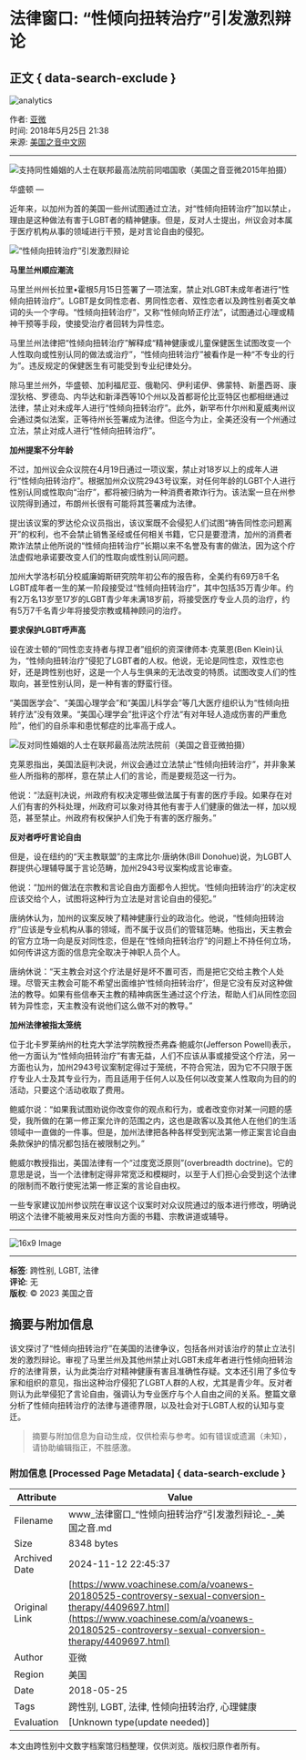 # 法律窗口: “性倾向扭转治疗”引发激烈辩论

## 正文 { data-search-exclude }


![analytics](https://ssc.voachinese.com/b/ss/bbgprod,bbgentityvoa/1/G.4--NS/704287971?pageName=voa%3aman%3aw%3aarticle%3a%e6%b3%95%e5%be%8b%e7%aa%97%e5%8f%a3%3a%20%e2%80%9c%e6%80%a7%e5%80%be%e5%90%91%e6%89%ad%e8%bd%ac%e6%b2%bb%e7%96%97%e2%80%9d%e5%bc%95%e5%8f%91%e6%bf%80%e7%83%88%e8%be%a9%e8%ae%ba&c6=%e6%b3%95%e5%be%8b%e7%aa%97%e5%8f%a3%3a%20%e2%80%9c%e6%80%a7%e5%80%be%e5%90%91%e6%89%ad%e8%bd%ac%e6%b2%bb%e7%96%97%e2%80%9d%e5%bc%95%e5%8f%91%e6%bf%80%e7%83%88%e8%be%a9%e8%ae%ba&v36=8.35.0.0.284&v6=D=c6&g=https%3a%2f%2fwww.voachinese.com%2fa%2fvoanews-20180525-controversy-sexual-conversion-therapy%2f4409697.html&c1=D=g&v1=D=g&events=event1,event52&c16=voa%20mandarin&v16=D=c16&c5=legal-issues&v5=D=c5&ch=%e6%b3%95%e5%be%8b%e7%aa%97%e5%8f%a3&c15=mandarin&v15=D=c15&c4=article&v4=D=c4&c14=4409697&v14=D=c14&v20=no&c17=web&v17=D=c17&mcorgid=518abc7455e462b97f000101%40adobeorg&server=www.voachinese.com&pageType=D=c4&ns=bbg&v29=D=server&v25=voa&v30=521&v105=D=User-Agent)

作者: [亚微](https://www.voachinese.com/author/亚微/_iiop "亚微")  
时间: 2018年5月25日 21:38  
来源: [美国之音中文网](https://www.voachinese.com)

---

![支持同性婚姻的人士在联邦最高法院前同唱国歌（美国之音亚微2015年拍摄）](https://gdb.voanews.com/7ad71553-6d0c-4f74-8f45-12bb49f8b249_cx0_cy8_cw0_w1023_r1_s.jpg)

华盛顿 — 

近年来，以加州为首的美国一些州试图通过立法，对“性倾向扭转治疗”加以禁止，理由是这种做法有害于LGBT者的精神健康。但是，反对人士提出，州议会对本属于医疗机构从事的领域进行干预，是对言论自由的侵犯。

![“性倾向扭转治疗”引发激烈辩论](https://gdb.voanews.com/7ad71553-6d0c-4f74-8f45-12bb49f8b249_w250_r1.jpg)

**马里兰州顺应潮流**

马里兰州州长拉里•霍根5月15日签署了一项法案，禁止对LGBT未成年者进行“性倾向扭转治疗”。LGBT是女同性恋者、男同性恋者、双性恋者以及跨性别者英文单词的头一个字母。“性倾向扭转治疗”，又称“性倾向矫正疗法”，试图通过心理或精神干预等手段，使接受治疗者回转为异性恋。

马里兰州法律把“性倾向扭转治疗”解释成“精神健康或儿童保健医生试图改变一个人性取向或性别认同的做法或治疗”，“性倾向扭转治疗”被看作是一种“不专业的行为”。违反规定的保健医生有可能受到专业纪律处分。

除马里兰州外，华盛顿、加利福尼亚、俄勒冈、伊利诺伊、佛蒙特、新墨西哥、康涅狄格、罗德岛、内华达和新泽西等10个州以及首都哥伦比亚特区也都相继通过法律，禁止对未成年人进行“性倾向扭转治疗”。此外，新罕布什尔州和夏威夷州议会通过类似法案，正等待州长签署成为法律。但迄今为止，全美还没有一个州通过立法，禁止对成人进行“性倾向扭转治疗”。

**加州提案不分年龄**

不过，加州议会众议院在4月19日通过一项议案，禁止对18岁以上的成年人进行“性倾向扭转治疗”。根据加州众议院2943号议案，对任何年龄的LGBT个人进行性别认同或性取向“治疗”，都将被归纳为一种消费者欺诈行为。该法案一旦在州参议院得到通过，布朗州长很有可能将其签署成为法律。

提出该议案的罗达伦众议员指出，该议案既不会侵犯人们试图“祷告同性恋问题离开”的权利，也不会禁止销售圣经或任何相关书籍，它只是要澄清，加州的消费者欺诈法禁止他所说的“性倾向扭转治疗”长期以来不名誉及有害的做法，因为这个疗法虚假地承诺要改变人们的性取向或性别认同问题。

加州大学洛杉矶分校威廉姆斯研究院年初公布的报告称，全美约有69万8千名LGBT成年者一生的某一阶段接受过“性倾向扭转治疗”，其中包括35万青少年。约有2万名13岁至17岁的LGBT青少年未满18岁前，将接受医疗专业人员的治疗，约有5万7千名青少年将接受宗教或精神顾问的治疗。

**要求保护LGBT呼声高**

设在波士顿的“同性恋支持者与捍卫者”组织的资深律师本·克莱恩(Ben Klein)认为，“性倾向扭转治疗”侵犯了LGBT者的人权。他说，无论是同性恋，双性恋也好，还是跨性别也好，这是一个人与生俱来的无法改变的特质。试图改变人们的性取向，甚至性别认同，是一种有害的野蛮行径。

“美国医学会”、“美国心理学会”和“美国儿科学会”等几大医疗组织认为“性倾向扭转疗法”没有效果。“美国心理学会”批评这个疗法“有对年轻人造成伤害的严重危险”，他们的自杀率和患忧郁症的比率高于成人。

![反对同性婚姻的人士在联邦最高法院法院前（美国之音亚微拍摄）](https://gdb.voanews.com/A45595A9-282C-4E5A-B556-D9D86E81244E_w250_r0_s.jpg)

克莱恩指出，美国法庭判决说，州议会通过立法禁止“性倾向扭转治疗”，并非象某些人所指称的那样，意在禁止人们的言论，而是要规范这一行为。

他说：“法庭判决说，州政府有权决定哪些做法属于有害的医疗手段。如果存在对人们有害的外科处理，州政府可以象对待其他有害于人们健康的做法一样，加以规范，甚至禁止。州政府有权保护人们免于有害的医疗服务。”

**反对者呼吁言论自由**

但是，设在纽约的“天主教联盟”的主席比尔·唐纳休(Bill Donohue)说，为LGBT人群提供心理辅导属于言论范畴，加州2943号议案构成言论审查。

他说：“加州的做法在宗教和言论自由方面都令人担忧。‘性倾向扭转治疗’的决定权应该交给个人，试图将这种行为立法是对言论自由的侵犯。”

唐纳休认为，加州的议案反映了精神健康行业的政治化。他说，“性倾向扭转治疗”应该是专业机构从事的领域，而不属于议员们的管辖范畴。他指出，天主教会的官方立场一向是反对同性恋，但是在“性倾向扭转治疗”的问题上不持任何立场，如何传讲这方面的信息完全取决于神职人员个人。

唐纳休说：“天主教会对这个疗法是好是坏不置可否，而是把它交给主教个人处理。尽管天主教会可能不希望出面维护‘性倾向扭转治疗’，但是它没有反对这种做法的教导。如果有些信奉天主教的精神病医生通过这个疗法，帮助人们从同性恋回转为异性恋，天主教没有说他们这么做不对的教导。”

**加州法律被指太笼统**

位于北卡罗莱纳州的杜克大学法学院教授杰弗森·鲍威尔(Jefferson Powell)表示，他一方面认为“性倾向扭转治疗”有害无益，人们不应该从事或接受这个疗法，另一方面也认为，加州2943号议案制定得过于笼统，不符合宪法，因为它不只限于医疗专业人士及其专业行为，而且适用于任何人以及任何以改变某人性取向为目的的活动，只要这个活动收取了费用。

鲍威尔说：“如果我试图劝说你改变你的观点和行为，或者改变你对某一问题的感受，我所做的在第一修正案允许的范围之内，这也是政客以及其他人在他们的生活领域中一直做的一件事。但是，加州法律把各种各样受到宪法第一修正案言论自由条款保护的情况都包括在被限制之列。”

鲍威尔教授指出，美国法律有一个“过度宽泛原则”(overbreadth doctrine)。它的意思是说，当一个法律制定得非常宽泛和模糊时，以至于人们担心会受到这个法律的限制而不敢行使宪法第一修正案的言论自由权。

一些专家建议加州参议院在审议这个议案时对众议院通过的版本进行修改，明确说明这个法律不能被用来反对性向方面的书籍、宗教讲道或辅导。

---

![16x9 Image](https://gdb.voanews.com/57FEF3AC-E2B3-40B2-9521-0BE0E8D5DD4C_w100_r5.png)

--- 
**标签**: 跨性别, LGBT, 法律  
**评论**: 无  
**版权**: © 2023 美国之音 
<!-- tcd_original_link https://www.voachinese.com/a/voanews-20180525-controversy-sexual-conversion-therapy/4409697.html -->
## 摘要与附加信息

<!-- tcd_abstract -->
该文探讨了“性倾向扭转治疗”在美国的法律争议，包括各州对该治疗的禁止立法引发的激烈辩论。审视了马里兰州及其他州禁止对LGBT未成年者进行性倾向扭转治疗的法律背景，认为此类治疗对精神健康有害且准确性存疑。文本还引用了多位专家和组织的意见，指出这种治疗侵犯了LGBT人群的人权，尤其是青少年。反对者则认为此举侵犯了言论自由，强调认为专业医疗与个人自由之间的关系。整篇文章分析了性倾向扭转治疗的法律与道德界限，以及社会对于LGBT人权的认知与变迁。
<!-- tcd_abstract_end -->

> 摘要与附加信息为自动生成，仅供检索与参考。如有错误或遗漏（未知），请协助编辑指正，不胜感激。

### 附加信息 [Processed Page Metadata] { data-search-exclude }

| Attribute       | Value                                  |
|-----------------|----------------------------------------|
| Filename        | www_法律窗口_“性倾向扭转治疗”引发激烈辩论_-_美国之音.md                             |
| Size            | 8348 bytes                           |
| Archived Date   | 2024-11-12 22:45:37                             |
| Original Link   | [https://www.voachinese.com/a/voanews-20180525-controversy-sexual-conversion-therapy/4409697.html](https://www.voachinese.com/a/voanews-20180525-controversy-sexual-conversion-therapy/4409697.html)                       |
| Author          | 亚微                               |
| Region          | 美国                               |
| Date            | 2018-05-25                                 |
| Tags            | 跨性别, LGBT, 法律, 性倾向扭转治疗, 心理健康                                 |
| Evaluation            | [Unknown type(update needed)]                                 |
<!-- tcd_table_end -->

本文由跨性别中文数字档案馆归档整理，仅供浏览。版权归原作者所有。

